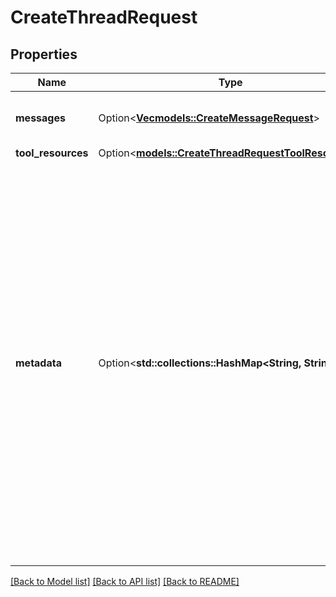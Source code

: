# CreateThreadRequest

## Properties

Name | Type | Description | Notes
------------ | ------------- | ------------- | -------------
**messages** | Option<[**Vec<models::CreateMessageRequest>**](CreateMessageRequest.md)> | A list of [messages](https://platform.openai.com/docs/api-reference/messages) to start the thread with. | [optional]
**tool_resources** | Option<[**models::CreateThreadRequestToolResources**](CreateThreadRequest_tool_resources.md)> |  | [optional]
**metadata** | Option<**std::collections::HashMap<String, String>**> | Set of 16 key-value pairs that can be attached to an object. This can be useful for storing additional information about the object in a structured format, and querying for objects via API or the dashboard.  Keys are strings with a maximum length of 64 characters. Values are strings with a maximum length of 512 characters.  | [optional]

[[Back to Model list]](../README.md#documentation-for-models) [[Back to API list]](../README.md#documentation-for-api-endpoints) [[Back to README]](../README.md)


